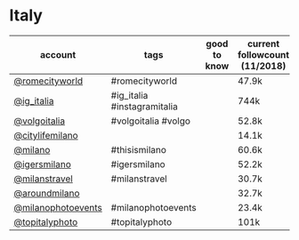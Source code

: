 # Italy
| account                                                            | tags                        | good to know | current followcount (11/2018) |
|--------------------------------------------------------------------|-----------------------------|--------------|-------------------------------|
| [@romecityworld](https://www.instagram.com/romecityworld/)         | #romecityworld              |              | 47.9k                         |
| [@ig_italia](https://www.instagram.com/ig_italia/)                 | #ig_italia #instagramitalia |              | 744k                          |
| [@volgoitalia](https://www.instagram.com/volgoitalia/)             | #volgoitalia #volgo         |              | 52.8k                         |
| [@citylifemilano](https://www.instagram.com/citylifemilano/)       |                             |              | 14.1k                         |
| [@milano](https://www.instagram.com/milano/)                       | #thisismilano               |              | 60.6k                         |
| [@igersmilano](https://www.instagram.com/igersmilano/)             | #igersmilano                |              | 52.2k                         |
| [@milanstravel](https://www.instagram.com/milanstravel/)           | #milanstravel               |              | 30.7k                         |
| [@aroundmilano](https://www.instagram.com/aroundmilano/)           |                             |              | 32.7k                         |
| [@milanophotoevents](https://www.instagram.com/milanophotoevents/) | #milanophotoevents          |              | 23.4k                         |
| [@topitalyphoto](https://www.instagram.com/topitalyphoto/)         | #topitalyphoto              |              | 101k                          |
